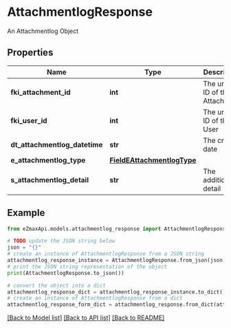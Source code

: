 # AttachmentlogResponse

An Attachmentlog Object

## Properties

Name | Type | Description | Notes
------------ | ------------- | ------------- | -------------
**fki_attachment_id** | **int** | The unique ID of the Attachment. | 
**fki_user_id** | **int** | The unique ID of the User | 
**dt_attachmentlog_datetime** | **str** | The created date | 
**e_attachmentlog_type** | [**FieldEAttachmentlogType**](FieldEAttachmentlogType.md) |  | 
**s_attachmentlog_detail** | **str** | The additionnal detail | [optional] 

## Example

```python
from eZmaxApi.models.attachmentlog_response import AttachmentlogResponse

# TODO update the JSON string below
json = "{}"
# create an instance of AttachmentlogResponse from a JSON string
attachmentlog_response_instance = AttachmentlogResponse.from_json(json)
# print the JSON string representation of the object
print(AttachmentlogResponse.to_json())

# convert the object into a dict
attachmentlog_response_dict = attachmentlog_response_instance.to_dict()
# create an instance of AttachmentlogResponse from a dict
attachmentlog_response_form_dict = attachmentlog_response.from_dict(attachmentlog_response_dict)
```
[[Back to Model list]](../README.md#documentation-for-models) [[Back to API list]](../README.md#documentation-for-api-endpoints) [[Back to README]](../README.md)


